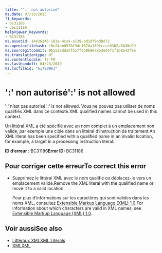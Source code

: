 ```yaml
---
title: "':' non autorisé"
ms.date: 07/20/2015
f1_keywords:
- bc31186
- vbc31186
helpviewer_keywords:
- BC31186
ms.assetid: 14436245-1b2e-4ca9-a139-bd1d79ed9d72
ms.openlocfilehash: f0e24ebd970f9dc167da189fccce0362a5b38c99
ms.sourcegitcommit: 9b552addadfb57fab0b9e7852ed4f1f1b8a42f8e
ms.translationtype: HT
ms.contentlocale: fr-FR
ms.lasthandoff: 04/23/2019
ms.locfileid: "61780963"
---
```

# <a name="-is-not-allowed"></a><span data-ttu-id="510d5-102">':' non autorisé</span><span class="sxs-lookup"><span data-stu-id="510d5-102">':' is not allowed</span></span>
<span data-ttu-id="510d5-103">':' n’est pas autorisé.</span><span class="sxs-lookup"><span data-stu-id="510d5-103">':' is not allowed.</span></span> <span data-ttu-id="510d5-104">Vous ne pouvez pas utiliser de noms qualifiés XML dans ce contexte.</span><span class="sxs-lookup"><span data-stu-id="510d5-104">XML qualified names cannot be used in this context.</span></span>  
  
 <span data-ttu-id="510d5-105">Un littéral XML a été spécifié avec un nom complet à un emplacement non valide, par exemple une cible dans un littéral d’instruction de traitement.</span><span class="sxs-lookup"><span data-stu-id="510d5-105">An XML literal has been specified with a qualified name in an invalid location, for example, a target in a processing instruction literal.</span></span>  
  
 <span data-ttu-id="510d5-106">**ID d’erreur :** BC31186</span><span class="sxs-lookup"><span data-stu-id="510d5-106">**Error ID:** BC31186</span></span>  
  
## <a name="to-correct-this-error"></a><span data-ttu-id="510d5-107">Pour corriger cette erreur</span><span class="sxs-lookup"><span data-stu-id="510d5-107">To correct this error</span></span>  
  
- <span data-ttu-id="510d5-108">Supprimez le littéral XML avec le nom qualifié ou déplacez-le vers un emplacement valide.</span><span class="sxs-lookup"><span data-stu-id="510d5-108">Remove the XML literal with the qualified name or move it to a valid location.</span></span>  
  
     <span data-ttu-id="510d5-109">Pour plus d’informations sur les caractères qui sont valides dans les noms XML, consultez [Extensible Markup Language (XML) 1.0](https://www.w3.org/TR/xml).</span><span class="sxs-lookup"><span data-stu-id="510d5-109">For information about which characters are valid in XML names, see [Extensible Markup Language (XML) 1.0](https://www.w3.org/TR/xml).</span></span>  
  
## <a name="see-also"></a><span data-ttu-id="510d5-110">Voir aussi</span><span class="sxs-lookup"><span data-stu-id="510d5-110">See also</span></span>

- [<span data-ttu-id="510d5-111">Littéraux XML</span><span class="sxs-lookup"><span data-stu-id="510d5-111">XML Literals</span></span>](../../visual-basic/language-reference/xml-literals/index.md)
- [<span data-ttu-id="510d5-112">XML</span><span class="sxs-lookup"><span data-stu-id="510d5-112">XML</span></span>](../../visual-basic/programming-guide/language-features/xml/index.md)
